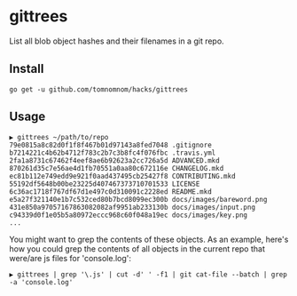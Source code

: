 # gittrees

List all blob object hashes and their filenames in a git repo.

## Install

```
go get -u github.com/tomnomnom/hacks/gittrees
```

## Usage

```
▶ gittrees ~/path/to/repo
79e0815a8c82d0f1f8f467b01d97143a8fed7048 .gitignore
b7214221c4b62b4712f783c2b7c3b8fc4f076fbc .travis.yml
2fa1a8731c67462f4eef8ae6b92623a2cc726a5d ADVANCED.mkd
870261d35c7e56ae4d1fb70551a0aa80c672116e CHANGELOG.mkd
ec81b112e749edd9e921f0aad437495cb25427f8 CONTRIBUTING.mkd
55192df5648b00be23225d407467373710701533 LICENSE
6c36ac1718f767df67d1e497c0d310091c2228ed README.mkd
e5a27f321140e1b7c532ced80b7bcd8099ec300b docs/images/bareword.png
431e850a97057167863082082af9951ab233130b docs/images/input.png
c94339d0f1e05b5a80972eccc968c60f048a19ec docs/images/key.png
...
```

You might want to grep the contents of these objects. As an example, here's how
you could grep the contents of all objects in the current repo that were/are js files for 'console.log':

```
▶ gittrees | grep '\.js' | cut -d' ' -f1 | git cat-file --batch | grep -a 'console.log'
```



